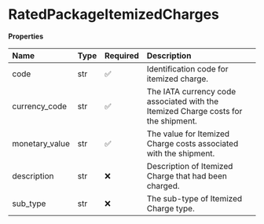 # RatedPackageItemizedCharges

**Properties**

| Name           | Type | Required | Description                                                                        |
| :------------- | :--- | :------- | :--------------------------------------------------------------------------------- |
| code           | str  | ✅       | Identification code for itemized charge.                                           |
| currency_code  | str  | ✅       | The IATA currency code associated with the Itemized Charge costs for the shipment. |
| monetary_value | str  | ✅       | The value for Itemized Charge costs associated with the shipment.                  |
| description    | str  | ❌       | Description of Itemized Charge that had been charged.                              |
| sub_type       | str  | ❌       | The sub-type of Itemized Charge type.                                              |

<!-- This file was generated by liblab | https://liblab.com/ -->
